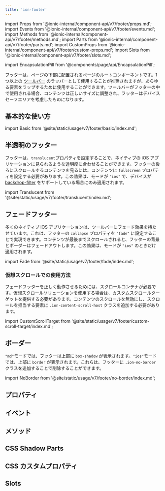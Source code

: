 ```yaml
---
title: 'ion-footer'
---
```


import Props from '@ionic-internal/component-api/v7/footer/props.md';
import Events from '@ionic-internal/component-api/v7/footer/events.md';
import Methods from '@ionic-internal/component-api/v7/footer/methods.md';
import Parts from '@ionic-internal/component-api/v7/footer/parts.md';
import CustomProps from '@ionic-internal/component-api/v7/footer/custom-props.md';
import Slots from '@ionic-internal/component-api/v7/footer/slots.md';

<head>
  <title>Page Footer | Ionic App Footer: Wrapper Root Page Component</title>
  <meta
    name="description"
    content="footerはページの下部に配置されるルートコンポーネントのことです。Ionicのfooterはion-toolbarのラッパーとして、コンテンツ領域が正しいサイズであることを確認することができます。"
  />
</head>

import EncapsulationPill from '@components/page/api/EncapsulationPill';

フッターは、ページの下部に配置されるページのルートコンポーネントです。1 つ以上の [ツールバー](./toolbar) のラッパーとして使用することが推奨されますが、あらゆる要素をラップするために使用することができます。ツールバーがフッターの中で使用される場合、コンテンツは正しいサイズに調整され、フッターはデバイスセーフエリアを考慮したものになります。

## 基本的な使い方

import Basic from '@site/static/usage/v7/footer/basic/index.md';

<Basic />

## 半透明のフッター

フッターは、`translucent`プロパティを設定することで、ネイティブの iOS アプリケーションに見られるような透明度に合わせることができます。フッターの後ろにスクロールするコンテンツを見るには、コンテンツに `fullscreen` プロパティを設定する必要があります。この効果は、モードが `"ios"` で、デバイスが [backdrop-filter](https://developer.mozilla.org/en-US/docs/Web/CSS/backdrop-filter#browser_compatibility) をサポートしている場合にのみ適用されます。

import Translucent from '@site/static/usage/v7/footer/translucent/index.md';

<Translucent />

## フェードフッター

多くのネイティブ iOS アプリケーションは、ツールバーにフェード効果を持たせています。これは、フッターの `collapse` プロパティを `"fade"` に設定することで実現できます。コンテンツが最後までスクロールされると、フッターの背景とボーダーはフェードアウトします。この効果は、モードが `"ios"` のときだけ適用されます。

import Fade from '@site/static/usage/v7/footer/fade/index.md';

<Fade />

### 仮想スクロールでの使用方法

フェードフッターを正しく動作させるためには、スクロールコンテナが必要です。仮想スクロールソリューションを使用する場合は、カスタムスクロールターゲットを提供する必要があります。コンテンツのスクロールを無効にし、スクロールを担当する要素に `.ion-content-scroll-host` クラスを追加する必要があります。

import CustomScrollTarget from '@site/static/usage/v7/footer/custom-scroll-target/index.md';

<CustomScrollTarget />

## ボーダー

`"md"`モードでは、フッターは上部に `box-shadow` が表示されます。`"ios"`モードでは、上部に `border` が表示されます。これらは、フッターに `.ion-no-border` クラスを追加することで削除することができます。

import NoBorder from '@site/static/usage/v7/footer/no-border/index.md';

<NoBorder />

## プロパティ

<Props />

## イベント

<Events />

## メソッド

<Methods />

## CSS Shadow Parts

<Parts />

## CSS カスタムプロパティ

<CustomProps />

## Slots

<Slots />
